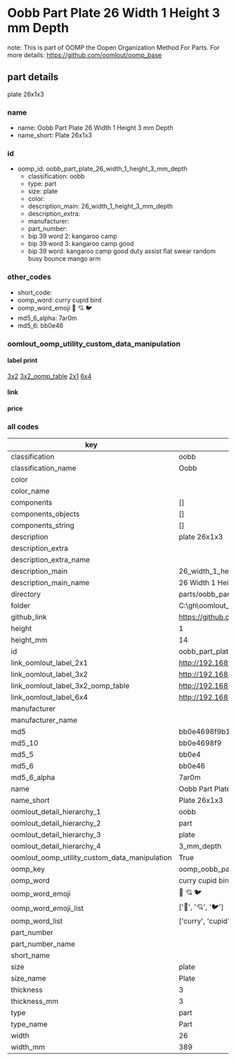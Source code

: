 # Oobb Part Plate 26 Width 1 Height 3 mm Depth  

note: This is part of OOMP the Oopen Organization Method For Parts. For more details: https://github.com/oomlout/oomp_base

##  part details
  



plate 26x1x3



### name
* name: Oobb Part Plate 26 Width 1 Height 3 mm Depth
* name_short: Plate 26x1x3 
### id
* oomp_id: oobb_part_plate_26_width_1_height_3_mm_depth
  * classification: oobb
  * type: part
  * size: plate
  * color: 
  * description_main: 26_width_1_height_3_mm_depth
  * description_extra: 
  * manufacturer: 
  * part_number: 
  * bip 39 word 2: kangaroo camp
  * bip 39 word 3: kangaroo camp good
  * bip 39 word: kangaroo camp good duty assist flat swear random busy bounce mango arm

### other_codes
* short_code: 
* oomp_word: curry cupid bird
* oomp_word_emoji :curry: :cupid: :bird:
* md5_6_alpha: 7ar0m
* md5_6: bb0e46






### oomlout_oomp_utility_custom_data_manipulation
#### label print
[3x2](http://192.168.1.245:1112/?label=oomp%207ar0m)
[3x2_oomp_table](http://192.168.1.108:1112/?label=oomp%207ar0m)
[2x1](http://192.168.1.242:1112/?label=oomp%207ar0m)
[6x4](http://192.168.1.55:1112/?label=oomp%207ar0m)    

#### link

                              

#### price







### all codes 
| key | value |  
| --- | --- |  
| classification | oobb |  
| classification_name | Oobb |  
| color |  |  
| color_name |  |  
| components | [] |  
| components_objects | [] |  
| components_string | [] |  
| description | plate 26x1x3 |  
| description_extra |  |  
| description_extra_name |  |  
| description_main | 26_width_1_height_3_mm_depth |  
| description_main_name | 26 Width 1 Height 3 mm Depth |  
| directory | parts/oobb_part_plate_26_width_1_height_3_mm_depth |  
| folder | C:\gh\oomlout_oobb_version_4_generated_parts\things\oobb_part_plate_26_width_1_height_3_mm_depth |  
| github_link | https://github.com/oomlout/oomlout_oomp_part_src/tree/main/parts/oobb_part_plate_26_width_1_height_3_mm_depth |  
| height | 1 |  
| height_mm | 14 |  
| id | oobb_part_plate_26_width_1_height_3_mm_depth |  
| link_oomlout_label_2x1 | http://192.168.1.242:1112/?label=oomp%207ar0m |  
| link_oomlout_label_3x2 | http://192.168.1.245:1112/?label=oomp%207ar0m |  
| link_oomlout_label_3x2_oomp_table | http://192.168.1.108:1112/?label=oomp%207ar0m |  
| link_oomlout_label_6x4 | http://192.168.1.55:1112/?label=oomp%207ar0m |  
| manufacturer |  |  
| manufacturer_name |  |  
| md5 | bb0e4698f9b1bb716206e448c8c833cc |  
| md5_10 | bb0e4698f9 |  
| md5_5 | bb0e4 |  
| md5_6 | bb0e46 |  
| md5_6_alpha | 7ar0m |  
| name | Oobb Part Plate 26 Width 1 Height 3 mm Depth |  
| name_short | Plate 26x1x3  |  
| oomlout_detail_hierarchy_1 | oobb |  
| oomlout_detail_hierarchy_2 | part |  
| oomlout_detail_hierarchy_3 | plate |  
| oomlout_detail_hierarchy_4 | 3_mm_depth |  
| oomlout_oomp_utility_custom_data_manipulation | True |  
| oomp_key | oomp_oobb_part_plate_26_width_1_height_3_mm_depth |  
| oomp_word | curry cupid bird |  
| oomp_word_emoji | :curry: :cupid: :bird: |  
| oomp_word_emoji_list | [':curry:', ':cupid:', ':bird:'] |  
| oomp_word_list | ['curry', 'cupid', 'bird'] |  
| part_number |  |  
| part_number_name |  |  
| short_name |  |  
| size | plate |  
| size_name | Plate |  
| thickness | 3 |  
| thickness_mm | 3 |  
| type | part |  
| type_name | Part |  
| width | 26 |  
| width_mm | 389 |  
